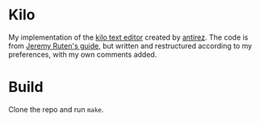 # Kilo
My implementation of the [kilo text editor](https://github.com/antirez/kilo) created by [antirez](https://github.com/antirez). The code is from [Jeremy Ruten's guide](http://viewsourcecode.org/snaptoken/kilo/), but written and restructured according to my preferences, with my own comments added.

# Build
Clone the repo and run `make`.

